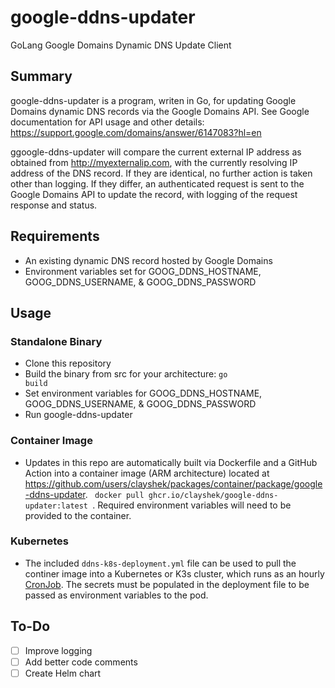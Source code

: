 # google-ddns-updater
GoLang Google Domains Dynamic DNS Update Client

## Summary

google-ddns-updater is a program, writen in Go, for updating Google Domains dynamic DNS records via the Google Domains API. See Google documentation for API usage and other details: <a href="https://support.google.com/domains/answer/6147083?hl=en">https://support.google.com/domains/answer/6147083?hl=en</a>

ggoogle-ddns-updater will compare the current external IP address as obtained from http://myexternalip.com, with the currently resolving IP address of the DNS record. If they are identical, no further action is taken other than logging. If they differ, an authenticated request is sent to the Google Domains API to update the record, with logging of the request response and status.

## Requirements

- An existing dynamic DNS record hosted by Google Domains
- Environment variables set for GOOG_DDNS_HOSTNAME, GOOG_DDNS_USERNAME, & GOOG_DDNS_PASSWORD

## Usage

### Standalone Binary 
- Clone this repository
- Build the binary from src for your architecture:  <code>go build</code>
- Set environment variables for GOOG_DDNS_HOSTNAME, GOOG_DDNS_USERNAME, & GOOG_DDNS_PASSWORD
- Run google-ddns-updater

### Container Image
- Updates in this repo are automatically built via Dockerfile and a GitHub Action into a container image (ARM architecture) located at https://github.com/users/clayshek/packages/container/package/google-ddns-updater. <code> docker pull ghcr.io/clayshek/google-ddns-updater:latest </code>. Required environment variables will need to be provided to the container.

### Kubernetes
- The included <code>ddns-k8s-deployment.yml</code> file can be used to pull the continer image into a Kubernetes or K3s cluster, which runs as an hourly <a href="https://kubernetes.io/docs/concepts/workloads/controllers/cron-jobs/">CronJob</a>. The secrets must be populated in the deployment file to be passed as environment variables to the pod.

## To-Do

 - [ ] Improve logging
 - [ ] Add better code comments
 - [ ] Create Helm chart

